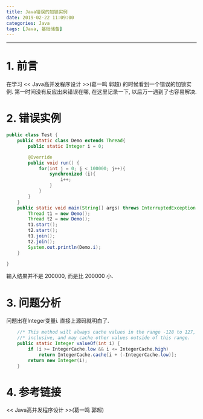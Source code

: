 ```yaml
---
title: Java错误的加锁实例
date: 2019-02-22 11:09:00
categories: Java
tags: [Java, 基础储备]
---
```


----

<!-- more -->

# 1. 前言

在学习 << Java高并发程序设计 >>(葛一鸣 郭超) 的时候看到一个错误的加锁实例. 第一时间没有反应出来错误在哪, 在这里记录一下, 以后万一遇到了也容易解决.

# 2. 错误实例

```java
public class Test {
    public static class Demo extends Thread{
        public static Integer i = 0;

        @Override
        public void run() {
            for(int j = 0; j < 100000; j++){
                synchronized (i){
                    i++;
                }
            }
        }
    }
    public static void main(String[] args) throws InterruptedException {
        Thread t1 = new Demo();
        Thread t2 = new Demo();
        t1.start();
        t2.start();
        t1.join();
        t2.join();
        System.out.println(Demo.i);
    }

}
```

输入结果并不是 200000, 而是比 200000 小.

# 3. 问题分析

问题出在Integer变量i. 直接上源码就明白了.

```java
    //* This method will always cache values in the range -128 to 127,
    //* inclusive, and may cache other values outside of this range.
    public static Integer valueOf(int i) {
        if (i >= IntegerCache.low && i <= IntegerCache.high)
            return IntegerCache.cache[i + (-IntegerCache.low)];
        return new Integer(i);
    }
```

# 4. 参考链接

<< Java高并发程序设计 >>(葛一鸣 郭超)
